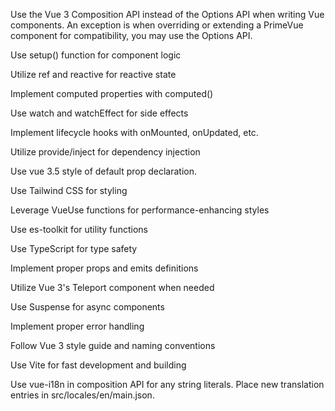 Use the Vue 3 Composition API instead of the Options API when writing Vue components. An exception is when overriding or extending a PrimeVue component for compatibility, you may use the Options API.

Use setup() function for component logic

Utilize ref and reactive for reactive state

Implement computed properties with computed()

Use watch and watchEffect for side effects

Implement lifecycle hooks with onMounted, onUpdated, etc.

Utilize provide/inject for dependency injection

Use vue 3.5 style of default prop declaration.

Use Tailwind CSS for styling

Leverage VueUse functions for performance-enhancing styles

Use es-toolkit for utility functions

Use TypeScript for type safety

Implement proper props and emits definitions

Utilize Vue 3's Teleport component when needed

Use Suspense for async components

Implement proper error handling

Follow Vue 3 style guide and naming conventions

Use Vite for fast development and building

Use vue-i18n in composition API for any string literals. Place new translation entries in src/locales/en/main.json.